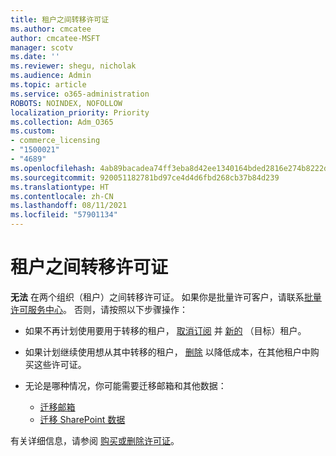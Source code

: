 ```yaml
---
title: 租户之间转移许可证
ms.author: cmcatee
author: cmcatee-MSFT
manager: scotv
ms.date: ''
ms.reviewer: shegu, nicholak
ms.audience: Admin
ms.topic: article
ms.service: o365-administration
ROBOTS: NOINDEX, NOFOLLOW
localization_priority: Priority
ms.collection: Adm_O365
ms.custom:
- commerce_licensing
- "1500021"
- "4689"
ms.openlocfilehash: 4ab89bacadea74ff3eba8d42ee1340164bded2816e274b8222dd48613c01e5ba
ms.sourcegitcommit: 920051182781bd97ce4d4d6fbd268cb37b84d239
ms.translationtype: HT
ms.contentlocale: zh-CN
ms.lasthandoff: 08/11/2021
ms.locfileid: "57901134"
---
```

# <a name="transfer-licenses-between-tenants"></a>租户之间转移许可证

**无法** 在两个组织（租户）之间转移许可证。 如果你是批量许可客户，请联系[批量许可服务中心](https://support.microsoft.com/help/4471406/how-to-contact-the-microsoft-volume-licensing-service-center)。 否则，请按照以下步骤操作：

- 如果不再计划使用要用于转移的租户， [取消订阅](https://admin.microsoft.com/Adminportal/Home?source=applauncher#/subscriptions) 并 [新的](https://www.microsoft.com/microsoft-365/business/compare-all-microsoft-365-business-products?rtc=2&activetab=tab:primaryr2) （目标）租户。
- 如果计划继续使用想从其中转移的租户， [删除](https://docs.microsoft.com/microsoft-365/commerce/licenses/buy-licenses#buy-or-remove-licenses-for-your-business-subscription) 以降低成本，在其他租户中购买这些许可证。
- 无论是哪种情况，你可能需要迁移邮箱和其他数据：

    - [迁移邮箱](https://docs.microsoft.com/Exchange/mailbox-migration/migrate-mailboxes-across-tenants)
    - [迁移 SharePoint 数据](https://aka.ms/modernSpoAdminCenter/CloudContentMigrations)

有关详细信息，请参阅 [购买或删除许可证](https://docs.microsoft.com/microsoft-365/commerce/licenses/buy-licenses)。